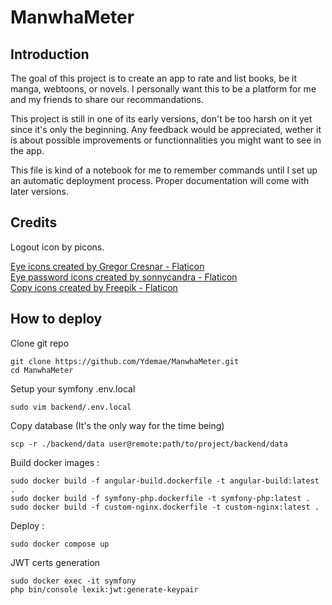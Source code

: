 # ManwhaMeter

## Introduction

The goal of this project is to create an app to rate and list books, be it manga, webtoons, or novels.
I personally want this to be a platform for me and my friends to share our recommandations.

This project is still in one of its early versions, don't be too harsh on it yet since it's only the beginning.
Any feedback would be appreciated, wether it is about possible improvements or functionnalities you might want to see in the app.

This file is kind of a notebook for me to remember commands until I set up an automatic deployment process.
Proper documentation will come with later versions.

## Credits
Logout icon by picons.


<a href="https://www.flaticon.com/free-icons/eye" title="eye icons">Eye icons created by Gregor Cresnar - Flaticon</a><br>
<a href="https://www.flaticon.com/free-icons/eye-password" title="eye password icons">Eye password icons created by sonnycandra - Flaticon</a><br>
<a href="https://www.flaticon.com/free-icons/copy" title="copy icons">Copy icons created by Freepik - Flaticon</a>

## How to deploy

Clone git repo
```
git clone https://github.com/Ydemae/ManwhaMeter.git
cd ManwhaMeter
```

Setup your symfony .env.local
```
sudo vim backend/.env.local
```

Copy database (It's the only way for the time being)
```
scp -r ./backend/data user@remote:path/to/project/backend/data
```


Build docker images :
```
sudo docker build -f angular-build.dockerfile -t angular-build:latest .
sudo docker build -f symfony-php.dockerfile -t symfony-php:latest .
sudo docker build -f custom-nginx.dockerfile -t custom-nginx:latest .
```

Deploy :
```
sudo docker compose up
```

JWT certs generation
```
sudo docker exec -it symfony
php bin/console lexik:jwt:generate-keypair
```